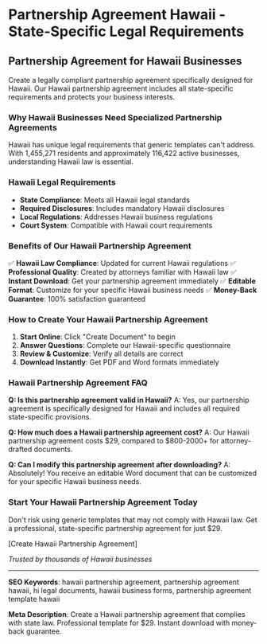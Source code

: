 # Partnership Agreement Hawaii - State-Specific Legal Requirements

## Partnership Agreement for Hawaii Businesses

Create a legally compliant partnership agreement specifically designed for Hawaii. Our Hawaii partnership agreement includes all state-specific requirements and protects your business interests.

### Why Hawaii Businesses Need Specialized Partnership Agreements

Hawaii has unique legal requirements that generic templates can't address. With 1,455,271 residents and approximately 116,422 active businesses, understanding Hawaii law is essential.

### Hawaii Legal Requirements

- **State Compliance**: Meets all Hawaii legal standards
- **Required Disclosures**: Includes mandatory Hawaii disclosures
- **Local Regulations**: Addresses Hawaii business regulations
- **Court System**: Compatible with Hawaii court requirements

### Benefits of Our Hawaii Partnership Agreement

✅ **Hawaii Law Compliance**: Updated for current Hawaii regulations
✅ **Professional Quality**: Created by attorneys familiar with Hawaii law
✅ **Instant Download**: Get your partnership agreement immediately
✅ **Editable Format**: Customize for your specific Hawaii business needs
✅ **Money-Back Guarantee**: 100% satisfaction guaranteed

### How to Create Your Hawaii Partnership Agreement

1. **Start Online**: Click "Create Document" to begin
2. **Answer Questions**: Complete our Hawaii-specific questionnaire
3. **Review & Customize**: Verify all details are correct
4. **Download Instantly**: Get PDF and Word formats immediately

### Hawaii Partnership Agreement FAQ

**Q: Is this partnership agreement valid in Hawaii?**
A: Yes, our partnership agreement is specifically designed for Hawaii and includes all required state-specific provisions.

**Q: How much does a Hawaii partnership agreement cost?**
A: Our Hawaii partnership agreement costs $29, compared to $800-2000+ for attorney-drafted documents.

**Q: Can I modify this partnership agreement after downloading?**
A: Absolutely! You receive an editable Word document that can be customized for your specific Hawaii business needs.

### Start Your Hawaii Partnership Agreement Today

Don't risk using generic templates that may not comply with Hawaii law. Get a professional, state-specific partnership agreement for just $29.

[Create Hawaii Partnership Agreement]

*Trusted by thousands of Hawaii businesses*

---

**SEO Keywords**: hawaii partnership agreement, partnership agreement hawaii, hi legal documents, hawaii business forms, partnership agreement template hawaii

**Meta Description**: Create a Hawaii partnership agreement that complies with state law. Professional template for $29. Instant download with money-back guarantee.
